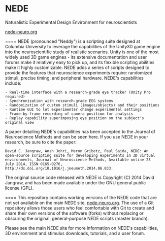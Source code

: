 NEDE
====

Naturalistic Experimental Design Environment for neuroscientists

[nede-neuro.org](http://nede-neuro.org)

====
NEDE (pronounced "Neddy") is a scripting suite designed at Columbia University to leverage the capabilities of the Unity3D game engine into the neuroscientific study of realistic scenarios. Unity is one of the most widely used 3D game engines - its extensive documentation and user forums make it relatively easy to pick up, and its flexible scripting abilities make it highly customizable. NEDE adds a series of scripts designed to provide the features that neuroscience experiments require: randomized stimuli, precise timing, and peripheral hardware. NEDE's capabilities include:

    - Real-time interface with a research-grade eye tracker (Unity Pro required)
    - Synchronization with research-grade EEG systems
    - Randomization of custom stimuli (images/objects) and their positions
    - Runtime GUI to let experimenter change experimental settings
    - Frame-by-frame recording of camera position for analysis
    - Replay capability superimposing eye position on the subject's original view

A paper detailing NEDE's capabilities has been accepted to the Journal of Neuroscience Methods and can be seen here. If you use NEDE in your research, be sure to cite the paper:

    David C. Jangraw, Ansh Johri, Meron Gribetz, Paul Sajda, NEDE: An open-source scripting suite for developing experiments in 3D virtual environments, Journal of Neuroscience Methods, Available online 23 July 2014, ISSN 0165-0270, http://dx.doi.org/10.1016/j.jneumeth.2014.06.033.

The original source code released with NEDE is Copyright (C) 2014 David Jangraw, and has been made available under the GNU general public license (GPL).

====
This repository contains working versions of the NEDE code that are not yet available on the main NEDE site, [nede-neuro.org](http://nede-neuro.org). The use of a Git repository allows those users who feel comfortable with Git to create and share their own versions of the software (forks) without replacing or obscuring the original, general-purpose NEDE scripts (master branch).

Please see the main NEDE site for more information on NEDE's capabilities, 3D environment and stimulus downloads, tutorials, and a user forum.
